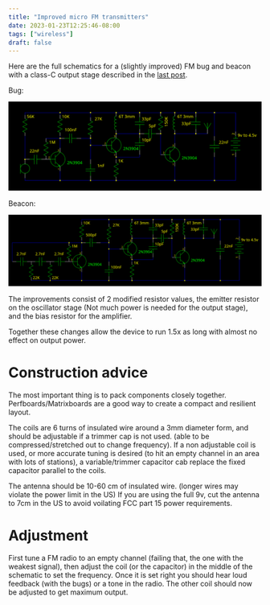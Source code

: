 ```yaml
---
title: "Improved micro FM transmitters"
date: 2023-01-23T12:25:46-08:00
tags: ["wireless"]
draft: false
---
```


Here are the full schematics for a (slightly improved) FM bug and beacon with a class-C output stage described in the [last post](fun_with_fm_transmiters).

Bug:

![](bug_lp.png)

Beacon:

![](tracker2.png)

The improvements consist of 2 modified resistor values, the emitter resistor on the oscillator stage (Not much power is needed for the output stage), and the bias resistor for the amplifier.

Together these changes allow the device to run 1.5x as long with almost no effect on output power.

# Construction advice

The most important thing is to pack components closely together. 
Perfboards/Matrixboards are a good way to create a compact and resilient layout.

The coils are 6 turns of insulated wire around a 3mm diameter form, and should be adjustable if a trimmer cap is not used. (able to be compressed/stretched out to change frequency).
If a non adjustable coil is used, or more accurate tuning is desired (to hit an empty channel in an area with lots of stations), a variable/trimmer capacitor cab replace the fixed capacitor parallel to the coils.

The antenna should be 10-60 cm of insulated wire. (longer wires may violate the power limit in the US)
If you are using the full 9v, cut the antenna to 7cm in the US to avoid voilating FCC part 15 power requirements.


# Adjustment

First tune a FM radio to an empty channel (failing that, the one with the weakest signal), then adjust the coil (or the capacitor) in the middle of the schematic to set the frequency.
Once it is set right you should hear loud feedback (with the bugs) or a tone in the radio.
The other coil should now be adjusted to get maximum output.

<!--

# Further modifications

Keep in mind that these could put the device over the legal lmit for FM trasmitions without a licence in most locations.
A calibrated feild strenght meter is recomeneded to ensure comliance with local laws.

## Impedence matching

The imedence of the output stage is a few kohms, but the antenna is from ~75 to 50 ohms.
A transformer coupoling the final RF stage to the antenna could increase range substantialy.

## class-E output

Using a class A amp feading a MOSFET trasnstor feading a tuned circut, a class-E (switching) amplifyer can be constructed.
These can acheve efficences of up to 80%

## More voltage

Supplying more volatage to the class-C or class-E output stage will increase output power, but also lossess. Make sure to use power transistors with a heatsink
-->
